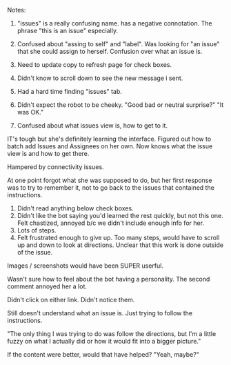 Notes:

1. "issues" is a really confusing name. has a negative connotation. The phrase "this is an issue" especially.
2. Confused about "assing to self" and "label". Was looking for "an issue" that she could assign to herself. Confusion over what an issue is.
3. Need to update copy to refresh page for check boxes.
4. Didn't know to scroll down to see the new message i sent.
5. Had a hard time finding "issues" tab. 

1. Didn't expect the robot to be cheeky. "Good bad or neutral surprise?" "It was OK."
2. Confused about what issues view is, how to get to it.

IT's tough but she's definitely learning the interface. Figured out how to batch add Issues and Assignees on her own. Now knows what the issue view is and how to get there.

Hampered by connectivity issues.

At one point forgot what she was supposed to do, but her first response was to try to remember it, not to go back to the issues that contained the instructions.


1. Didn't read anything below check boxes. 
2. Didn't like the bot saying you'd learned the rest quickly, but not this one. Felt chastized, annoyed b/c we didn't include enough info for her.
3. Lots of steps.
4. Felt frustrated enough to give up. Too many steps, would have to scroll up and down to look at directions. Unclear that this work is done outside of the issue. 

Images / screenshots would have been SUPER userful. 

Wasn't sure how to feel about the bot having a personality. The second comment annoyed her a lot.

Didn't click on either link. Didn't notice them.

Still doesn't understand what an issue is. Just trying to follow the instructions. 

"The only thing I was trying to do was follow the directions, but I'm a little fuzzy on what I actually did or how it would fit into a bigger picture."

If the content were better, would that have helped? "Yeah, maybe?"